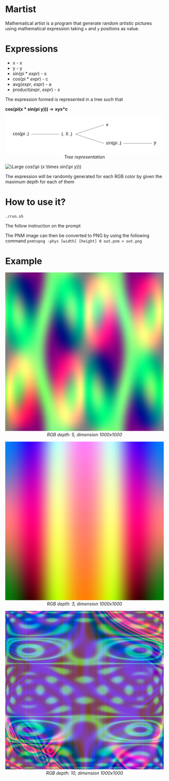 # Martist

Mathematical artist is a program that generate random *artistic* pictures using mathematical expression taking `x` and `y` positions as value.

# Expressions

- x - x
- y - y
- sin(pi * *expr*) - s
- cos(pi * *expr*) - c
- avg(*expr*, *expr*) - a
- product(*expr*, *expr*) - x

The expression formed is represented in a tree such that 

**cos(pi(x * sin(pi y)))** => **xys*c** 

<p align="center">
  <img src="https://github.com/Julien-Gustin/Martist/blob/master/figures/tree.png?raw=true" />
  <br>
  <em style="text-align:center">Tree representation</em>
</p>

<img src="https://latex.codecogs.com/svg.latex?\Large&space;cos(\pi (x \times sin(\pi y)))" title="\Large cos(\pi (x \times sin(\pi y)))" />

The expression will be randomly generated for each RGB color by given the maximum depth for each of them

# How to use it?

`./run.sh`

The follow instruction on the prompt

The PNM image can then be converted to PNG by using the following command
`pnmtopng -phys [width] [height] 0 out.pnm > out.png`

# Example

<p align="center">
  <img src="https://github.com/Julien-Gustin/Martist/blob/master/figures/out1.png?raw=true" />
  <br>
  <em style="text-align:center">RGB depth: 5, dimension 1000x1000</em>
</p>


<p align="center">
  <img src="https://github.com/Julien-Gustin/Martist/blob/master/figures/out2.png?raw=true" />
  <br>
  <em style="text-align:center">RGB depth: 3, dimension 1000x1000</em>
</p>

<p align="center">
  <img src="https://github.com/Julien-Gustin/Martist/blob/master/figures/out3.png?raw=true" />
  <br>
  <em style="text-align:center">RGB depth: 10, dimension 1000x1000</em>
</p>